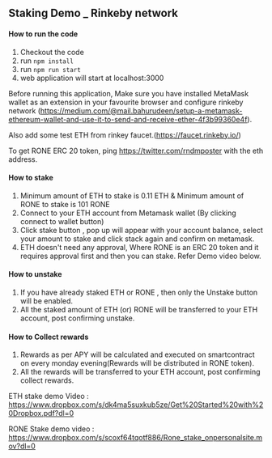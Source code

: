 ## Staking Demo _ Rinkeby network

#### How to run the code
1. Checkout the code 
1. run `npm install`
1. run `npm run start`
1. web application will start at localhost:3000

Before running this application, Make sure you have installed MetaMask wallet as an extension in your favourite browser and configure rinkeby network (https://medium.com/@mail.bahurudeen/setup-a-metamask-ethereum-wallet-and-use-it-to-send-and-receive-ether-4f3b99360e4f).

Also add some test ETH from rinkey faucet.(https://faucet.rinkeby.io/) 

To get RONE ERC 20 token, ping https://twitter.com/rndmposter with the eth address.

#### How to stake
1. Minimum amount of ETH to stake is 0.11 ETH  & Minimum amount of RONE to stake is 101 RONE
1. Connect to your ETH account from Metamask wallet (By clicking connect to wallet button)
1. Click stake button , pop up will appear with your account balance, select your amount to stake and click stack again and confirm on metamask.
1. ETH doesn't need any approval, Where RONE is an ERC 20 token and it requires approval first and then you can stake. Refer Demo video below.

#### How to unstake
1. If you have already staked ETH or RONE , then only the Unstake button will be enabled.
1. All the staked amount of ETH (or) RONE will be transferred to your ETH account, post confirming unstake.

#### How to Collect rewards
1. Rewards as per APY will be calculated and executed on smartcontract on every monday evening(Rewards will be distributed in RONE token).
2. All the rewards will be transferred to your ETH account, post confirming collect rewards.

ETH stake demo Video : https://www.dropbox.com/s/dk4ma5suxkub5ze/Get%20Started%20with%20Dropbox.pdf?dl=0

RONE Stake demo video : https://www.dropbox.com/s/scoxf64tqotf886/Rone_stake_onpersonalsite.mov?dl=0
